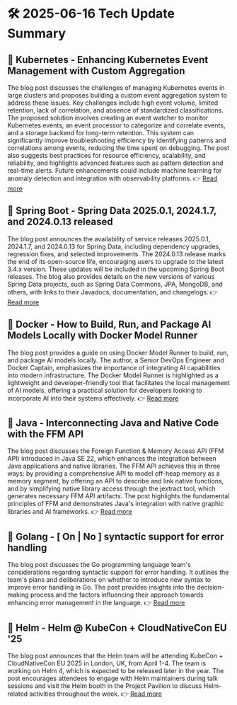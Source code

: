 # 🛠️ 2025-06-16 Tech Update Summary

## 🔹 Kubernetes - Enhancing Kubernetes Event Management with Custom Aggregation
The blog post discusses the challenges of managing Kubernetes events in large clusters and proposes building a custom event aggregation system to address these issues. Key challenges include high event volume, limited retention, lack of correlation, and absence of standardized classifications. The proposed solution involves creating an event watcher to monitor Kubernetes events, an event processor to categorize and correlate events, and a storage backend for long-term retention. This system can significantly improve troubleshooting efficiency by identifying patterns and correlations among events, reducing the time spent on debugging. The post also suggests best practices for resource efficiency, scalability, and reliability, and highlights advanced features such as pattern detection and real-time alerts. Future enhancements could include machine learning for anomaly detection and integration with observability platforms.
👉 [Read more](https://kubernetes.io/blog/2025/06/10/enhancing-kubernetes-event-management-custom-aggregation/)

## 🔹 Spring Boot - Spring Data 2025.0.1, 2024.1.7, and 2024.0.13 released
The blog post announces the availability of service releases 2025.0.1, 2024.1.7, and 2024.0.13 for Spring Data, including dependency upgrades, regression fixes, and selected improvements. The 2024.0.13 release marks the end of its open-source life, encouraging users to upgrade to the latest 3.4.x version. These updates will be included in the upcoming Spring Boot releases. The blog also provides details on the new versions of various Spring Data projects, such as Spring Data Commons, JPA, MongoDB, and others, with links to their Javadocs, documentation, and changelogs.
👉 [Read more](https://spring.io/blog/2025/06/13/spring-data-2025-0-1-2024-1-7-and-2024-0-13-released)

## 🔹 Docker - How to Build, Run, and Package AI Models Locally with Docker Model Runner
The blog post provides a guide on using Docker Model Runner to build, run, and package AI models locally. The author, a Senior DevOps Engineer and Docker Captain, emphasizes the importance of integrating AI capabilities into modern infrastructure. The Docker Model Runner is highlighted as a lightweight and developer-friendly tool that facilitates the local management of AI models, offering a practical solution for developers looking to incorporate AI into their systems effectively.
👉 [Read more](https://www.docker.com/blog/how-to-build-run-and-package-ai-models-locally-with-docker-model-runner/)

## 🔹 Java - Interconnecting Java and Native Code with the FFM API
The blog post discusses the Foreign Function & Memory Access API (FFM API) introduced in Java SE 22, which enhances the integration between Java applications and native libraries. The FFM API achieves this in three ways: by providing a comprehensive API to model off-heap memory as a memory segment, by offering an API to describe and link native functions, and by simplifying native library access through the jextract tool, which generates necessary FFM API artifacts. The post highlights the fundamental principles of FFM and demonstrates Java's integration with native graphic libraries and AI frameworks.
👉 [Read more](https://inside.java/2025/06/14/javaone-ffm/)

## 🔹 Golang - [ On | No ] syntactic support for error handling
The blog post discusses the Go programming language team's considerations regarding syntactic support for error handling. It outlines the team's plans and deliberations on whether to introduce new syntax to improve error handling in Go. The post provides insights into the decision-making process and the factors influencing their approach towards enhancing error management in the language.
👉 [Read more](https://go.dev/blog/error-syntax)

## 🔹 Helm - Helm @ KubeCon + CloudNativeCon EU '25
The blog post announces that the Helm team will be attending KubeCon + CloudNativeCon EU 2025 in London, UK, from April 1-4. The team is working on Helm 4, which is expected to be released later in the year. The post encourages attendees to engage with Helm maintainers during talk sessions and visit the Helm booth in the Project Pavilion to discuss Helm-related activities throughout the week.
👉 [Read more](https://helm.sh/blog/helm-at-kubecon-eu-25/)


